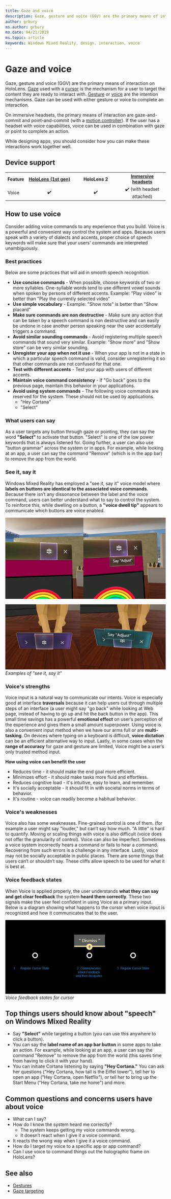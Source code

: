 ```yaml
---
title: Gaze and voice
description: Gaze, gesture and voice (GGV) are the primary means of interaction on HoloLens. This article provides thoughtful guidance on voice design.
author: grbury
ms.author: grbury
ms.date: 04/21/2019
ms.topic: article
keywords: Windows Mixed Reality, design, interaction, voice
---
```




# Gaze and voice

Gaze, gesture and voice (GGV) are the primary means of interaction on HoloLens. [Gaze](gaze.md) used with a [cursor](cursors.md) is the mechanism for a user to target the content they are ready to interact with. [Gesture](gestures.md) or [voice](voice-input.md) are the intention mechanisms. Gaze can be used with either gesture or voice to complete an interaction.

On immersive headsets, the primary means of interaction are gaze-and-commit and point-and-commit (with a [motion controller](motion-controllers.md)). If the user has a headset with voice capabilities, voice can be used in combination with gaze or point to complete an action.

While designing apps, you should consider how you can make these interactions work together well.

## Device support

<table>
<tr>
<th>Feature</th><th style="width:150px"> <a href="hololens-hardware-details.md">HoloLens (1st gen)</a></th><th style="width:150px">HoloLens 2</th><th style="width:150px"> <a href="immersive-headset-hardware-details.md">Immersive headsets</a></th>
</tr><tr>
<td> Voice</td><td style="text-align: center;"> ✔️</td><td style="text-align: center;"> ✔️</td><td style="text-align: center;"> ✔️ (with headset attached)</td>
</tr>
</table>



## How to use voice

Consider adding voice commands to any experience that you build. Voice is a powerful and convenient way control the system and apps. Because users speak with a variety of dialects and accents, proper choice of speech keywords will make sure that your users' commands are interpreted unambiguously.

### Best practices

Below are some practices that will aid in smooth speech recognition.
* **Use concise commands** - When possible, choose keywords of two or more syllables. One-syllable words tend to use different vowel sounds when spoken by persons of different accents. Example: "Play video" is better than "Play the currently selected video"
* **Use simple vocabulary** - Example: "Show note" is better than "Show placard"
* **Make sure commands are non destructive** - Make sure any action that can be taken by a speech command is non destructive and can easily be undone in case another person speaking near the user accidentally triggers a command.
* **Avoid similar sounding commands** - Avoid registering multiple speech commands that sound very similar. Example: "Show more" and "Show store" can be very similar sounding.
* **Unregister your app when not it use** - When your app is not in a state in which a particular speech command is valid, consider unregistering it so that other commands are not confused for that one.
* **Test with different accents** - Test your app with users of different accents.
* **Maintain voice command consistency** - If "Go back" goes to the previous page, maintain this behavior in your applications.
* **Avoid using system commands** - The following voice commands are reserved for the system. These should not be used by applications.
   * "Hey Cortana"
   * "Select"

### What users can say

As a user targets any button through gaze or pointing, they can say the word **"Select"** to activate that button. "Select" is one of the low power keywords that is always listened for. Going further, a user can also use "button grammar" across the system or in apps. For example, while looking at an app, a user can say the command "Remove" (which is in the app bar) to remove the app from the world.

### See it, say it

Windows Mixed Reality has employed a "see it, say it" voice model where **labels on buttons are identical to the associated voice commands**. Because there isn’t any dissonance between the label and the voice command, users can better understand what to say to control the system. To reinforce this, while dwelling on a button, a **"voice dwell tip"** appears to communicate which buttons are voice enabled.

![See it say it example 1](images/voice-seeitsayit1-640px.jpg)

![See it say it example 2](images/voice-seeitsayit2-640px.jpg)<br>
*Examples of "see it, say it"*

### Voice's strengths

Voice input is a natural way to communicate our intents. Voice is especially good at interface **traversals** because it can help users cut through multiple steps of an interface (a user might say "go back" while looking at Web page, instead of having to go up and hit the back button in the app). This small time savings has a powerful **emotional effect** on user’s perception of the experience and gives them a small amount superpower. Using voice is also a convenient input method when we have our arms full or are **multi-tasking**. On devices where typing on a keyboard is difficult, **voice dictation** can be an efficient alternative way to input. Lastly, in some cases when the **range of accuracy** for gaze and gesture are limited, Voice might be a user’s only trusted method input.

**How using voice can benefit the user**
* Reduces time - it should make the end goal more efficient.
* Minimizes effort - it should make tasks more fluid and effortless.
* Reduces cognitive load - it's intuitive, easy to learn, and remember.
* It's socially acceptable - it should fit in with societal norms in terms of behavior.
* It's routine - voice can readily become a habitual behavior.

### Voice's weaknesses

Voice also has some weaknesses. Fine-grained control is one of them. (for example a user might say "louder," but can’t say how much. "A little" is hard to quantify. Moving or scaling things with voice is also difficult (voice does not offer the granularity of control). Voice can also be imperfect. Sometimes a voice system incorrectly hears a command or fails to hear a command. Recovering from such errors is a challenge in any interface. Lastly, voice may not be socially acceptable in public places. There are some things that users can’t or shouldn’t say. These cliffs allow speech to be used for what it is best at.

### Voice feedback states

When Voice is applied properly, the user understands **what they can say and get clear feedback** the system **heard them correctly**. These two signals make the user feel confident in using Voice as a primary input. Below is a diagram showing what happens to the cursor when voice input is recognized and how it communicates that to the user.

![Voice feedback states for cursor](images/voicefeedbackstates.png)<br>
*Voice feedback states for cursor*

## Top things users should know about "speech" on Windows Mixed Reality
* Say **"Select"** while targeting a button (you can use this anywhere to click a button).
* You can say the **label name of an app bar button** in some apps to take an action. For example, while looking at an app, a user can say the command "Remove" to remove the app from the world (this saves time from having to click it with your hand).
* You can initiate Cortana listening by saying **"Hey Cortana."** You can ask her questions ("Hey Cortana, how tall is the Eiffel tower"), tell her to open an app ("Hey Cortana, open Netflix"), or tell her to bring up the Start Menu ("Hey Cortana, take me home") and more.

## Common questions and concerns users have about voice
* What can I say?
* How do I know the system heard me correctly?
   * The system keeps getting my voice commands wrong.
   * It doesn’t react when I give it a voice command.
* It reacts the wrong way when I give it a voice command.
* How do I target my voice to a specific app or app command?
* Can I use voice to command things out the holographic frame on HoloLens?

## See also
* [Gestures](gestures.md)
* [Gaze targeting](gaze-targeting.md)
